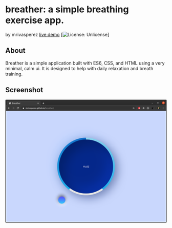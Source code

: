 # breather: a simple breathing exercise app.
by mrivasperez [live demo](https://mrivasperez.github.io/breather/) [![License: Unlicense](https://img.shields.io/badge/license-Unlicense-blue.svg)]

## About
Breather is a simple application built with ES6, CSS, and HTML using a very minimal, calm ui. It is designed to help with daily relaxation and breath training. 

## Screenshot
![a screenshot](assets/screenshot.png)